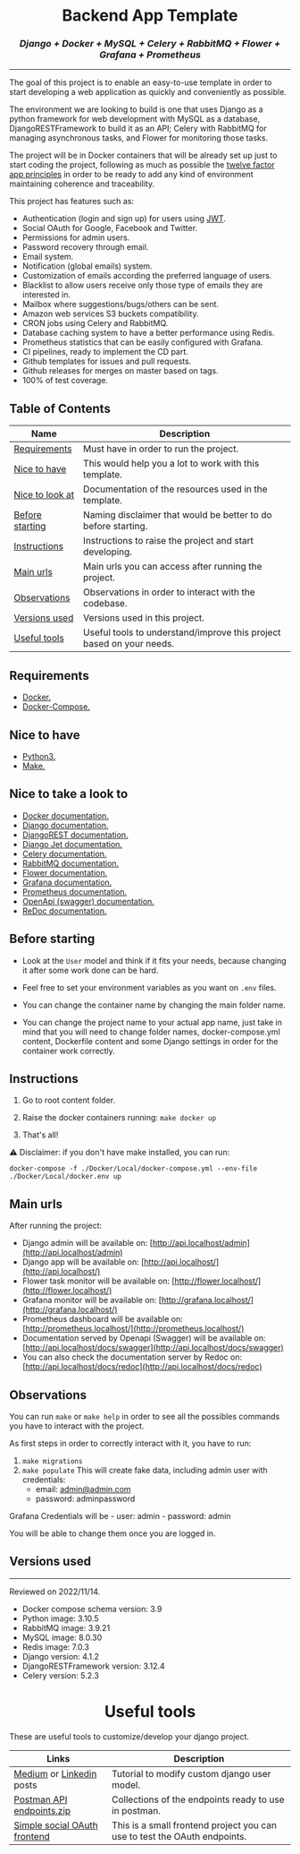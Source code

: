 <h1 align="center">
  <b>Backend App Template</b>
</h1>

<h3 align="center">
  <b><i> Django + Docker + MySQL + Celery + RabbitMQ + Flower + Grafana + Prometheus </i></b>
</h3>

* * *
The goal of this project is to enable an easy-to-use template in order to start developing a web application as quickly and conveniently as possible.

The environment we are looking to build is one that uses Django as a python framework for web development with MySQL as a database, DjangoRESTFramework to build it as an API; Celery with RabbitMQ for managing asynchronous tasks, and Flower for monitoring those tasks.

The project will be in Docker containers that will be already set up just to start coding the project, following as much as possible the [twelve factor app principles](https://12factor.net/es/) in order to be ready to add any kind of environment maintaining coherence and traceability.

This project has features such as:
- Authentication (login and sign up) for users using [JWT](https://jwt.io/).
- Social OAuth for Google, Facebook and Twitter.
- Permissions for admin users.
- Password recovery through email.
- Email system.
- Notification (global emails) system.
- Customization of emails according the preferred language of users.
- Blacklist to allow users receive only those type of emails they are interested in.
- Mailbox where suggestions/bugs/others can be sent.
- Amazon web services S3 buckets compatibility.
- CRON jobs using Celery and RabbitMQ.
- Database caching system to have a better performance using Redis.
- Prometheus statistics that can be easily configured with Grafana.
- CI pipelines, ready to implement the CD part.
- Github templates for issues and pull requests.
- Github releases for merges on master based on tags.
- 100% of test coverage.

## Table of Contents

| Name | Description |
| --- | --- |
|  [Requirements](#requirements)   |  Must have in order to run the project.   |
|  [Nice to have](#nicetohave)     | This would help you a lot to work with this template. |
|  [Nice to look at](#nicetolook)     | Documentation of the resources used in the template. |
|  [Before starting](#beforestarting)     | Naming disclaimer that would be better to do before starting. |
|  [Instructions](#instructions)    | Instructions to raise the project and start developing. |
|  [Main urls](#mainurls)     | Main urls you can access after running the project. |
|  [Observations](#observations)     | Observations in order to interact with the codebase. |
|  [Versions used](#versions)    | Versions used in this project. |
|  [Useful tools](#usefulltools)    | Useful tools to understand/improve this project based on your needs. |

<a name="requirements"></a>

## Requirements
  - [Docker.](https://docs.docker.com/get-docker/)
  - [Docker-Compose.](https://docs.docker.com/engine/reference/commandline/compose/)

<a name="nicetohave"></a>

## Nice to have
  - [Python3.](https://www.python.org/downloads/)
  - [Make.](https://www.gnu.org/software/make/)

<a name="nicetolook"></a>

## Nice to take a look to
- [Docker documentation.](https://docs.celeryproject.org/en/stable/index.html#)
- [Django documentation.](https://docs.djangoproject.com/en/4.1/)
- [DjangoREST documentation.](https://www.django-rest-framework.org/)
- [Django Jet documentation.](https://django-jet-reboot.readthedocs.io/)
- [Celery documentation.](https://docs.celeryproject.org/)
- [RabbitMQ documentation.](https://www.rabbitmq.com/)
- [Flower documentation.](https://flower.readthedocs.io/en/latest/)
- [Grafana documentation.](https://grafana.com/docs/)
- [Prometheus documentation.](https://prometheus.io/docs/introduction/overview/)
- [OpenApi (swagger) documentation.](https://swagger.io/specification/)
- [ReDoc documentation.](https://redoc.ly/docs)

<a name="beforestarting"></a>

## Before starting

- Look at the `User` model and think if it fits your needs, because changing it after some work done can be hard.

- Feel free to set your environment variables as you want on `.env` files.

- You can change the container name by changing the main folder name.

- You can change the project name to your actual app name, just take in mind that you will need to change folder names, docker-compose.yml content, Dockerfile content and some Django settings in order for the container work correctly.


<a name="instructions"></a>

## Instructions

1. Go to root content folder.
2. Raise the docker containers running:
    ```make docker up```

4. That's all!

:warning: Disclaimer: if you don't have make installed, you can run:

`docker-compose -f ./Docker/Local/docker-compose.yml --env-file ./Docker/Local/docker.env up`

<a name="mainurls"></a>

## Main urls

After running the project:

- Django admin will be available on: [http://api.localhost/admin](http://api.localhost/admin)
- Django app will be available on: [http://api.localhost/](http://api.localhost/)
- Flower task monitor will be available on: [http://flower.localhost/](http://flower.localhost/)
- Grafana monitor will be available on: [http://grafana.localhost/](http://grafana.localhost/)
- Prometheus dashboard will be available on: [http://prometheus.localhost/](http://prometheus.localhost/)
- Documentation served by Openapi (Swagger) will be available on: [http://api.localhost/docs/swagger](http://api.localhost/docs/swagger)
- You can also check the documentation server by Redoc on: [http://api.localhost/docs/redoc](http://api.localhost/docs/redoc)

<a name="observations"></a>

## Observations

You can run `make` or `make help` in order to see all the possibles commands you have to interact with the project.

As first steps in order to correctly interact with it, you have to run:

1. `make migrations`
2.  `make populate` This will create fake data, including admin user with credentials:
    - email: admin@admin.com
    - password: adminpassword


Grafana Credentials will be
    - user: admin
    - password: admin

You will be able to change them once you are logged in.

<a name="versions"></a>

## Versions used
* * *
Reviewed on 2022/11/14.

* Docker compose schema version:  3.9
* Python image:  3.10.5
* RabbitMQ image: 3.9.21
* MySQL image:  8.0.30
* Redis image:  7.0.3
* Django version:  4.1.2
* DjangoRESTFramework version:  3.12.4
* Celery version:  5.2.3


<a name="usefulltools"></a>

<h1 align="center">
  <b>Useful tools</b>
</h1>

These are useful tools to customize/develop your django project.

| Links | Description |
| --- | --- |
| [Medium](https://medium.com/@alex521e2/create-a-custom-user-model-in-django-4-0-a5fd7386b3e0) or [Linkedin](https://www.linkedin.com/pulse/create-custom-user-model-django-40-alejandro-acho-mart%25C3%25ADnez/?trackingId=lFj6aKZmHN5pIKDnlOTykQ%3D%3D) posts | Tutorial to modify custom django user model.|
| [Postman API endpoints.zip](https://github.com/Alejandroacho/BackendTemplate/files/10007414/Postman.API.endpoints.zip) | Collections of the endpoints ready to use in postman. |
| [Simple social OAuth frontend](https://github.com/Alejandroacho/SocialOAuth) | This is a small frontend project you can use to test the OAuth endpoints. |
